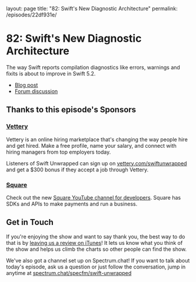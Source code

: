 layout: page
title: "82: Swift's New Diagnostic Architecture"
permalink: /episodes/22df931e/

# 82: Swift's New Diagnostic Architecture

The way Swift reports compilation diagnostics like errors, warnings and fixits is about to improve in Swift 5.2.

* [Blog post](https://swift.org/blog/new-diagnostic-arch-overview/)
* [Forum discussion](https://forums.swift.org/t/swift-org-blog-new-diagnostic-architecture-overview/29905)

## Thanks to this episode's Sponsors

### [Vettery](https://vettery.com/swiftunwrapped)

Vettery is an online hiring marketplace that's changing the way people hire and get hired. Make a free profile, name your salary, and connect with hiring managers from top employers today.

Listeners of Swift Unwrapped can sign up on [vettery.com/swiftunwrapped](https://vettery.com/swiftunwrapped) and get a $300 bonus if they accept a job through Vettery.

### [Square](https://youtube.com/squaredev)

Check out the new [Square YouTube channel for developers](https://youtube.com/squaredev). Square has SDKs and APIs to make payments and run a business.

## Get in Touch

If you're enjoying the show and want to say thank you, the best way to do that is by [leaving us a review on iTunes](https://itunes.apple.com/us/podcast/swift-unwrapped/id1209817203?mt=2)! It lets us know what you think of the show and helps us climb the charts so other people can find the show.

We've also got a channel set up on Spectrum.chat! If you want to talk about today's episode, ask us a question or just follow the conversation, jump in anytime at [spectrum.chat/specfm/swift-unwrapped](https://spectrum.chat/specfm/swift-unwrapped)
